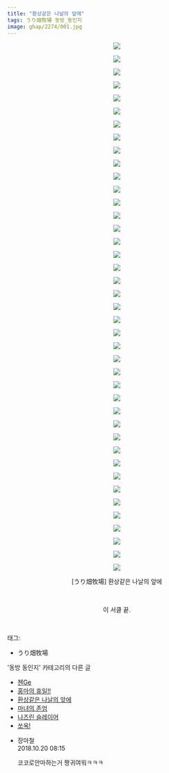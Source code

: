 ```yaml
---
title: "환상같은 나날의 앞에"
tags: うり畑牧場 동방_동인지
image: ghap/2274/001.jpg
---
```

<div class="article">
<p style="text-align: center; clear: none; float: none;"><img src="{{ site.nasurl }}/ghap/2274/001.jpg"/></p>
<p style="text-align: center; clear: none; float: none;"><img src="{{ site.nasurl }}/ghap/2274/002.jpg"/></p>
<p style="text-align: center; clear: none; float: none;"><img src="{{ site.nasurl }}/ghap/2274/003.jpg"/></p>
<p style="text-align: center; clear: none; float: none;"><img src="{{ site.nasurl }}/ghap/2274/004.jpg"/></p>
<p style="text-align: center; clear: none; float: none;"><img src="{{ site.nasurl }}/ghap/2274/005.jpg"/></p>
<p style="text-align: center; clear: none; float: none;"><img src="{{ site.nasurl }}/ghap/2274/006.jpg"/></p>
<p style="text-align: center; clear: none; float: none;"><img src="{{ site.nasurl }}/ghap/2274/007.jpg"/></p>
<p style="text-align: center; clear: none; float: none;"><img src="{{ site.nasurl }}/ghap/2274/008.jpg"/></p>
<p style="text-align: center; clear: none; float: none;"><img src="{{ site.nasurl }}/ghap/2274/009.jpg"/></p>
<p style="text-align: center; clear: none; float: none;"><img src="{{ site.nasurl }}/ghap/2274/010.jpg"/></p>
<p style="text-align: center; clear: none; float: none;"><img src="{{ site.nasurl }}/ghap/2274/011.jpg"/></p>
<p style="text-align: center; clear: none; float: none;"><img src="{{ site.nasurl }}/ghap/2274/012.jpg"/></p>
<p style="text-align: center; clear: none; float: none;"><img src="{{ site.nasurl }}/ghap/2274/013.jpg"/></p>
<p style="text-align: center; clear: none; float: none;"><img src="{{ site.nasurl }}/ghap/2274/014.jpg"/></p>
<p style="text-align: center; clear: none; float: none;"><img src="{{ site.nasurl }}/ghap/2274/015.jpg"/></p>
<p style="text-align: center; clear: none; float: none;"><img src="{{ site.nasurl }}/ghap/2274/016.jpg"/></p>
<p style="text-align: center; clear: none; float: none;"><img src="{{ site.nasurl }}/ghap/2274/017.jpg"/></p>
<p style="text-align: center; clear: none; float: none;"><img src="{{ site.nasurl }}/ghap/2274/018.jpg"/></p>
<p style="text-align: center; clear: none; float: none;"><img src="{{ site.nasurl }}/ghap/2274/019.jpg"/></p>
<p style="text-align: center; clear: none; float: none;"><img src="{{ site.nasurl }}/ghap/2274/020.jpg"/></p>
<p style="text-align: center; clear: none; float: none;"><img src="{{ site.nasurl }}/ghap/2274/021.jpg"/></p>
<p style="text-align: center; clear: none; float: none;"><img src="{{ site.nasurl }}/ghap/2274/022.jpg"/></p>
<p style="text-align: center; clear: none; float: none;"><img src="{{ site.nasurl }}/ghap/2274/023.jpg"/></p>
<p style="text-align: center; clear: none; float: none;"><img src="{{ site.nasurl }}/ghap/2274/024.jpg"/></p>
<p style="text-align: center; clear: none; float: none;"><img src="{{ site.nasurl }}/ghap/2274/025.jpg"/></p>
<p style="text-align: center; clear: none; float: none;"><img src="{{ site.nasurl }}/ghap/2274/026.jpg"/></p>
<p style="text-align: center; clear: none; float: none;"><img src="{{ site.nasurl }}/ghap/2274/027.jpg"/></p>
<p style="text-align: center; clear: none; float: none;"><img src="{{ site.nasurl }}/ghap/2274/028.jpg"/></p>
<p style="text-align: center; clear: none; float: none;"><img src="{{ site.nasurl }}/ghap/2274/029.jpg"/></p>
<p style="text-align: center; clear: none; float: none;"><img src="{{ site.nasurl }}/ghap/2274/030.jpg"/></p>
<p style="text-align: center; clear: none; float: none;"><img src="{{ site.nasurl }}/ghap/2274/031.jpg"/></p>
<p style="text-align: center; clear: none; float: none;"><img src="{{ site.nasurl }}/ghap/2274/032.jpg"/></p>
<p style="text-align: center; clear: none; float: none;"><img src="{{ site.nasurl }}/ghap/2274/033.jpg"/></p>
<p style="text-align: center; clear: none; float: none;"><img src="{{ site.nasurl }}/ghap/2274/034.jpg"/></p>
<p style="text-align: center; clear: none; float: none;"><img src="{{ site.nasurl }}/ghap/2274/035.jpg"/></p>
<p style="text-align: center; clear: none; float: none;"><img src="{{ site.nasurl }}/ghap/2274/036.jpg"/></p>
<p style="text-align: center; clear: none; float: none;"><img src="{{ site.nasurl }}/ghap/2274/037.jpg"/></p>
<p style="text-align: center; clear: none; float: none;"><img src="{{ site.nasurl }}/ghap/2274/038.jpg"/></p>
<p style="text-align: center; clear: none; float: none;"><img src="{{ site.nasurl }}/ghap/2274/039.jpg"/></p>
<p style="text-align: center; clear: none; float: none;"><img src="{{ site.nasurl }}/ghap/2274/040.jpg"/></p>
<p style="text-align: center; clear: none; float: none;"><img src="{{ site.nasurl }}/ghap/2274/041.jpg"/></p>
<p style="text-align: center; clear: none; float: none;">[うり畑牧場] 환상같은 나날의 앞에</p>
<p style="text-align: center; clear: none; float: none;"><br/></p>
<p style="text-align: center; clear: none; float: none;">이 서클 끝.</p>
<p><br/></p>
</div><div class="tagTrail">
<p>태그: </p>
<ul>
<li>うり畑牧場</li>
</ul>
</div><div class="another">
<p>'동방 동인지' 카테고리의 다른 글</p>
<ul>
<li><a href="/2016-09-22-ghap_2277">첸Ge</a></li>
<li><a href="/2016-09-22-ghap_2276">홍마의 휴일!!</a></li>
<li><a href="/2016-09-22-ghap_2274">환상같은 나날의 앞에</a></li>
<li><a href="/2016-09-22-ghap_2273">마녀의 존엄</a></li>
<li><a href="/2016-09-22-ghap_2271">나즈린 슬레이어</a></li>
<li><a href="/2016-09-22-ghap_2269">쏘옥!</a></li>
</ul>
</div><div class="cb_module cb_fluid">
<div class="cb_wrt cb_profile">
<div class="comment">
<ul>
<li class="cb_thumb_off" id="comment15358633">
<div class="cb_comment_area">
<div class="cb_info_area">
<div class="cb_section">
<span class="cb_nick_name">장마철</span>
</div>
<div class="cb_section">
<span class="cb_date">2018.10.20 08:15 </span>
</div>
</div>
<div class="cb_dsc_comment">
<p class="cb_dsc">
											코코로안마하는거 짱귀여워ㅋㅋㅋ
										</p>
</div>
</div></li>
</ul>
</div>
</div><!-- commentList close -->
</div>